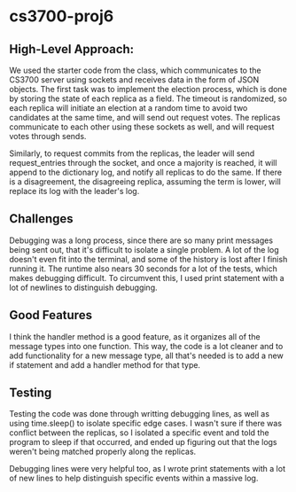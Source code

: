 # cs3700-proj6
## High-Level Approach:
We used the starter code from the class, which communicates to
the CS3700 server using sockets and receives data in the
form of JSON objects. The first task was to implement the 
election process, which is done by storing the state of each
replica as a field. The timeout is randomized, so each 
replica will initiate an election at a random time to avoid
two candidates at the same time, and will send out request 
votes. The replicas communicate to each other using these
sockets as well, and will request votes through sends. 

Similarly, to request commits from the replicas, the leader
will send request_entries through the socket, and once
a majority is reached, it will append to the dictionary
log, and notify all replicas to do the same. If there
is a disagreement, the disagreeing replica, assuming
the term is lower, will replace its log with the leader's
log. 

## Challenges
Debugging was a long process, since there are so many
print messages being sent out, that it's difficult to
isolate a single problem. A lot of the log doesn't even fit
into the terminal, and some of the history is lost after 
I finish running it. The runtime also nears 30 seconds for 
a lot of the tests, which makes debugging difficult. To
circumvent this, I used print statement with a lot of 
newlines to distinguish debugging. 

## Good Features
I think the handler method is a good feature, as it organizes
all of the message types into one function. This way, the
code is a lot cleaner and to add functionality for a new
message type, all that's needed is to add a new if statement
and add a handler method for that type. 

## Testing
Testing the code was done through writting debugging lines, 
as well as using time.sleep() to isolate specific edge cases.
I wasn't sure if there was conflict between the replicas,
so I isolated a specific event and told the program to sleep
if that occurred, and ended up figuring out that the logs
weren't being matched properly along the replicas. 

Debugging lines were very helpful too, as I wrote print
statements with a lot of new lines to help distinguish specific
events within a massive log. 